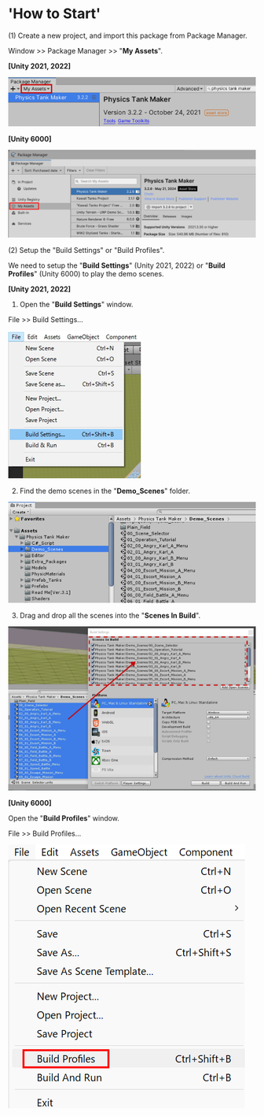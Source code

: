# 'How to Start'

(1) Create a new project, and import this package from Package Manager.

Window >> Package Manager >> "**My Assets**".

**[Unity 2021, 2022]**

<img src="https://raw.githubusercontent.com/xmved/PTM3.2-Manual/refs/heads/main/images/How%20to%20Start/d5d884c5-a8d8-4717-8dac-ac81ce3c361e%3B.png"/>

**[Unity 6000]**


<img src="https://raw.githubusercontent.com/xmved/PTM3.2-Manual/refs/heads/main/images/How%20to%20Start/7cd43486-69d4-40e9-9fb5-be63b4464f25;.png"/>

(2) Setup the "Build Settings" or "Build Profiles".

We need to setup the "**Build Settings**" (Unity 2021, 2022) or "**Build Profiles**" (Unity 6000) to play the demo scenes.

**[Unity 2021, 2022]**

1. Open the "**Build Settings**" window.

File >> Build Settings...

<img src="https://raw.githubusercontent.com/xmved/PTM3.2-Manual/refs/heads/main/images/How%20to%20Start/6278b0a2-cc97-408e-83e7-5e71a78eb390.png"/>

2. Find the demo scenes in the "**Demo_Scenes**" folder.

<img src="https://raw.githubusercontent.com/xmved/PTM3.2-Manual/refs/heads/main/images/How%20to%20Start/11a71437-f18e-4acc-9907-5134050342a5.png"/>

3. Drag and drop all the scenes into the "**Scenes In Build**".

<img src="https://raw.githubusercontent.com/xmved/PTM3.2-Manual/refs/heads/main/images/How%20to%20Start/3f2b9207-bfa4-457c-b7aa-4b0a175b96fd.png"/>

**[Unity 6000]**

Open the "**Build Profiles**" window.

File >> Build Profiles...

<img src="https://raw.githubusercontent.com/xmved/PTM3.2-Manual/refs/heads/main/images/How%20to%20Start/9b0f9a3f-9d25-48a7-bef3-4d8cb662dfba.png"/>
